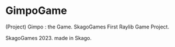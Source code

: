 # GimpoGame
(Project) Gimpo : the Game. SkagoGames First Raylib Game Project.

SkagoGames 2023. made in Skago.
